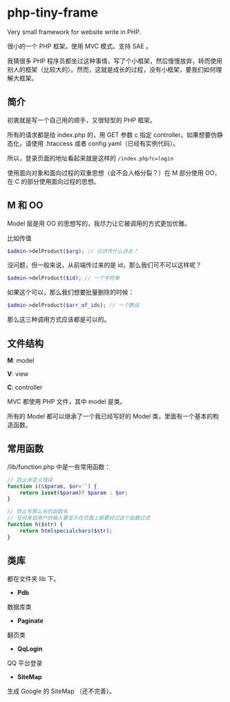 php-tiny-frame
==============

Very small framework for website write in PHP.

很小的一个 PHP 框架。使用 MVC 模式。支持 SAE 。

我猜很多 PHP 程序员都坐过这种事情，写了个小框架，然后慢慢放弃，转而使用别人的框架（比较大的）。然而，这就是成长的过程，没有小框架，要我们如何理解大框架。

简介
-------

初衷就是写一个自己用的顺手，又很轻型的 PHP 框架。

所有的请求都是给 index.php 的，用 GET 参数 c 指定 controller。如果想要伪静态化，请使用 .htaccess 或者 config.yaml（已经有实例代码）。

所以，登录页面的地址看起来就是这样的 `/index.php?c=login`

使用面向对象和面向过程的双重思想（会不会人格分裂？）在 M 部分使用 OO，在 C 的部分使用面向过程的思想。

M 和 OO
-------

Model 层是用 OO 的思想写的，我尽力让它被调用的方式更加优雅。

比如传值

```php
$admin->delProduct($arg); // 应该传什么进去？
```

没问题，但一般来说，从前端传过来的是 id，那么我们可不可以这样呢？

```php
$admin->delProduct($id); // 一个字符串
```

如果这个可以，那么我们想要批量删除的时候：

```php
$admin->delProduct($arr_of_ids); // 一个数组
```

那么这三种调用方式应该都是可以的。

文件结构
--------

**M**: model

**V**: view

**C**: controller

MVC 都使用 PHP 文件，其中 model 是类。

所有的 Model 都可以继承了一个我已经写好的 Model 类，里面有一个基本的构造函数。

常用函数
--------

/lib/function.php 中是一些常用函数：

```php
// 防止未定义错误
function i(&$param, $or='') {
    return isset($param)? $param : $or;
}

// 防止写那么长的函数名
// 任何来自用户的输入要显示在页面上都要经过这个函数过滤
function h($str) {
    return htmlspecialchars($str);
}
```

类库
-----

都在文件夹 lib 下。

- **Pdb**

 数据库类

- **Paginate**

 翻页类

- **QqLogin**

 QQ 平台登录

- **SiteMap**

 生成 Google 的 SiteMap （还不完善）。
